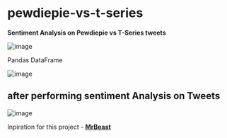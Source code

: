 # pewdiepie-vs-t-series
**Sentiment Analysis on Pewdiepie vs T-Series tweets**

![image](https://user-images.githubusercontent.com/41579863/52294856-60f9ca80-29a0-11e9-91df-80547f1202d4.png)


 Pandas DataFrame
 
 
![image](https://user-images.githubusercontent.com/41579863/52292685-3eb17e00-299b-11e9-9fc8-4c7e51aa9108.png)


## after performing sentiment Analysis on Tweets

![image](https://user-images.githubusercontent.com/41579863/52292753-66084b00-299b-11e9-960c-03407cd33abf.png)

Inpiration for this project - [**MrBeast**](https://www.youtube.com/watch?v=qPBtTPJHS0Q)
